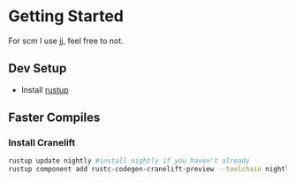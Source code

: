 # Getting Started

For scm I use [jj](https://github.com/martinvonz/jj), feel free to not.

## Dev Setup

- Install [rustup](https://rustup.rs/)

## Faster Compiles

### Install Cranelift

```bash
rustup update nightly #install nightly if you haven't already
rustup component add rustc-codegen-cranelift-preview --toolchain nightly
```
